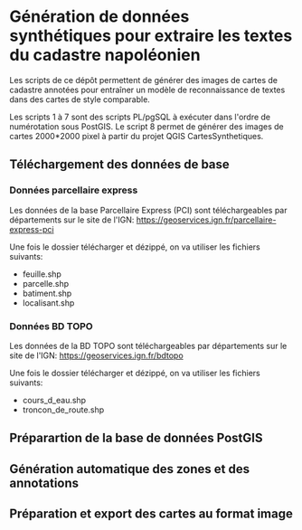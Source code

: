 # Génération de données synthétiques pour extraire les textes du cadastre napoléonien

Les scripts de ce dépôt permettent de générer des images de cartes de cadastre annotées pour entraîner un modèle de reconnaissance de textes dans des cartes de style comparable.

Les scripts 1 à 7 sont des scripts PL/pgSQL à exécuter dans l'ordre de numérotation sous PostGIS. 
Le script 8 permet de générer des images de cartes 2000*2000 pixel à partir du projet QGIS CartesSynthetiques.

## Téléchargement des données de base

### Données parcellaire express

Les données de la base Parcellaire Express (PCI) sont téléchargeables par départements sur le site de l'IGN: https://geoservices.ign.fr/parcellaire-express-pci

Une fois le dossier télécharger et dézippé, on va utiliser les fichiers suivants:
* feuille.shp
* parcelle.shp
* batiment.shp
* localisant.shp

### Données BD TOPO 

Les données de la BD TOPO sont téléchargeables par départements sur le site de l'IGN: https://geoservices.ign.fr/bdtopo

Une fois le dossier télécharger et dézippé, on va utiliser les fichiers suivants:
* cours_d_eau.shp
* troncon_de_route.shp

## Préparartion de la base de données PostGIS
## Génération automatique des zones et des annotations
## Préparation et export des cartes au format image

